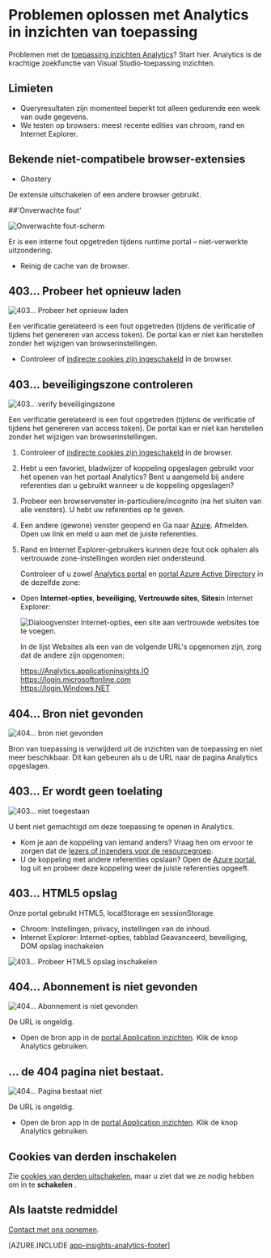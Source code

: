 <properties 
    pageTitle="Problemen met Analytics - de krachtige zoekfunctie van toepassing inzichten | Microsoft Azure" 
    description="Problemen met de toepassing inzichten analytics? Start hier. " 
    services="application-insights" 
    documentationCenter=""
    authors="alancameronwills" 
    manager="douge"/>

<tags 
    ms.service="application-insights" 
    ms.workload="tbd" 
    ms.tgt_pltfrm="ibiza" 
    ms.devlang="na" 
    ms.topic="article" 
    ms.date="07/11/2016" 
    ms.author="awills"/>


# <a name="troubleshoot-analytics-in-application-insights"></a>Problemen oplossen met Analytics in inzichten van toepassing


Problemen met de [toepassing inzichten Analytics](app-insights-analytics.md)? Start hier. Analytics is de krachtige zoekfunctie van Visual Studio-toepassing inzichten.



## <a name="limits"></a>Limieten

* Queryresultaten zijn momenteel beperkt tot alleen gedurende een week van oude gegevens.
* We testen op browsers: meest recente edities van chroom, rand en Internet Explorer.


## <a name="known-incompatible-browser-extensions"></a>Bekende niet-compatibele browser-extensies

* Ghostery

De extensie uitschakelen of een andere browser gebruikt.


##<a name="e-a"></a>'Onverwachte fout'

![Onverwachte fout-scherm](./media/app-insights-analytics-troubleshooting/010.png)

Er is een interne fout opgetreden tijdens runtime portal – niet-verwerkte uitzondering.

* Reinig de cache van de browser. 

## <a name="e-b"></a>403... Probeer het opnieuw laden

![403... Probeer het opnieuw laden](./media/app-insights-analytics-troubleshooting/020.png)

Een verificatie gerelateerd is een fout opgetreden (tijdens de verificatie of tijdens het genereren van access token). De portal kan er niet kan herstellen zonder het wijzigen van browserinstellingen.

* Controleer of [indirecte cookies zijn ingeschakeld](#cookies) in de browser. 


## <a name="authentication"></a>403... beveiligingszone controleren

![403.. .verify beveiligingszone](./media/app-insights-analytics-troubleshooting/030.png)

Een verificatie gerelateerd is een fout opgetreden (tijdens de verificatie of tijdens het genereren van access token). De portal kan er niet kan herstellen zonder het wijzigen van browserinstellingen.

1. Controleer of [indirecte cookies zijn ingeschakeld](#cookies) in de browser. 

2. Hebt u een favoriet, bladwijzer of koppeling opgeslagen gebruikt voor het openen van het portaal Analytics? Bent u aangemeld bij andere referenties dan u gebruikt wanneer u de koppeling opgeslagen?

2. Probeer een browservenster in-particuliere/incognito (na het sluiten van alle vensters). U hebt uw referenties op te geven. 

2. Een andere (gewone) venster geopend en Ga naar [Azure](https://portal.azure.com). Afmelden. Open uw link en meld u aan met de juiste referenties.

2. Rand en Internet Explorer-gebruikers kunnen deze fout ook ophalen als vertrouwde zone-instellingen worden niet ondersteund.

    Controleer of u zowel [Analytics portal](https://analytics.applicationinsights.io) en [portal Azure Active Directory](https://portal.azure.com) in de dezelfde zone:

 * Open **Internet-opties**, **beveiliging**, **Vertrouwde sites**, **Sites**in Internet Explorer:

    ![Dialoogvenster Internet-opties, een site aan vertrouwde websites toe te voegen.](./media/app-insights-analytics-troubleshooting/033.png)

    In de lijst Websites als een van de volgende URL's opgenomen zijn, zorg dat de andere zijn opgenomen:

    https://Analytics.applicationinsights.IO<br/>
   https://login.microsoftonline.com<br/>
   https://login.Windows.NET


## <a name="e-d"></a>404... Bron niet gevonden

![404... bron niet gevonden](./media/app-insights-analytics-troubleshooting/040.png)

Bron van toepassing is verwijderd uit de inzichten van de toepassing en niet meer beschikbaar. Dit kan gebeuren als u de URL naar de pagina Analytics opgeslagen.


## <a name="e-e"></a>403... Er wordt geen toelating

![403... niet toegestaan](./media/app-insights-analytics-troubleshooting/050.png)

U bent niet gemachtigd om deze toepassing te openen in Analytics.

* Kom je aan de koppeling van iemand anders? Vraag hen om ervoor te zorgen dat de [lezers of inzenders voor de resourcegroep](app-insights-resources-roles-access-control.md).
* U de koppeling met andere referenties opslaan? Open de [Azure portal](https://portal.azure.com), log uit en probeer deze koppeling weer de juiste referenties opgeeft.

## <a name="html-storage"></a>403... HTML5 opslag

Onze portal gebruikt HTML5, localStorage en sessionStorage.

* Chroom: Instellingen, privacy, instellingen van de inhoud.
* Internet Explorer: Internet-opties, tabblad Geavanceerd, beveiliging, DOM opslag inschakelen


![403... Probeer HTML5 opslag inschakelen](./media/app-insights-analytics-troubleshooting/060.png)

## <a name="e-g"></a>404... Abonnement is niet gevonden


![404... Abonnement is niet gevonden](./media/app-insights-analytics-troubleshooting/070.png)

De URL is ongeldig. 

* Open de bron app in de [portal Application inzichten](https://portal.azure.com). Klik de knop Analytics gebruiken.

## <a name="e-h"></a>... de 404 pagina niet bestaat.

![404... Pagina bestaat niet](./media/app-insights-analytics-troubleshooting/080.png)

De URL is ongeldig.

* Open de bron app in de [portal Application inzichten](https://portal.azure.com). Klik de knop Analytics gebruiken.

## <a name="cookies"></a>Cookies van derden inschakelen

  Zie [cookies van derden uitschakelen](http://www.digitalcitizen.life/how-disable-third-party-cookies-all-major-browsers), maar u ziet dat we ze nodig hebben om in te **schakelen** .

## <a name="e-x"></a>Als laatste redmiddel    

[Contact met ons opnemen](app-insights-get-dev-support.md).
 
[AZURE.INCLUDE [app-insights-analytics-footer](../../includes/app-insights-analytics-footer.md)]

